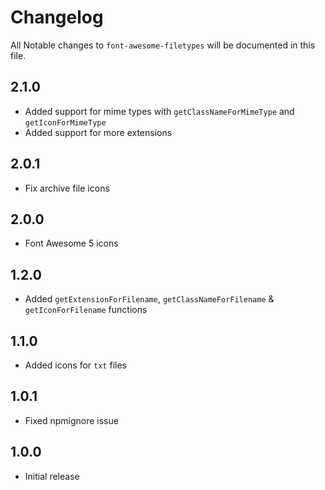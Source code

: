 # Changelog

All Notable changes to `font-awesome-filetypes` will be documented in this file.

## 2.1.0
- Added support for mime types with `getClassNameForMimeType` and `getIconForMimeType`
- Added support for more extensions

## 2.0.1
- Fix archive file icons

## 2.0.0
- Font Awesome 5 icons

## 1.2.0
- Added `getExtensionForFilename`, `getClassNameForFilename` & `getIconForFilename` functions

## 1.1.0
- Added icons for `txt` files

## 1.0.1
- Fixed npmignore issue

## 1.0.0
- Initial release
